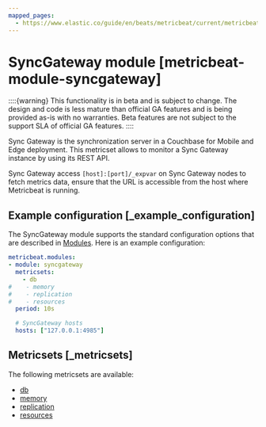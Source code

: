```yaml
---
mapped_pages:
  - https://www.elastic.co/guide/en/beats/metricbeat/current/metricbeat-module-syncgateway.html
---
```


<!-- This file is generated! See scripts/docs_collector.py -->

# SyncGateway module [metricbeat-module-syncgateway]

::::{warning}
This functionality is in beta and is subject to change. The design and code is less mature than official GA features and is being provided as-is with no warranties. Beta features are not subject to the support SLA of official GA features.
::::


Sync Gateway is the synchronization server in a Couchbase for Mobile and Edge deployment. This metricset allows to monitor a Sync Gateway instance by using its REST API.

Sync Gateway access `[host]:[port]/_expvar` on Sync Gateway nodes to fetch metrics data, ensure that the URL is accessible from the host where Metricbeat is running.


## Example configuration [_example_configuration]

The SyncGateway module supports the standard configuration options that are described in [Modules](/reference/metricbeat/configuration-metricbeat.md). Here is an example configuration:

```yaml
metricbeat.modules:
- module: syncgateway
  metricsets:
    - db
#    - memory
#    - replication
#    - resources
  period: 10s

  # SyncGateway hosts
  hosts: ["127.0.0.1:4985"]
```


## Metricsets [_metricsets]

The following metricsets are available:

* [db](/reference/metricbeat/metricbeat-metricset-syncgateway-db.md)
* [memory](/reference/metricbeat/metricbeat-metricset-syncgateway-memory.md)
* [replication](/reference/metricbeat/metricbeat-metricset-syncgateway-replication.md)
* [resources](/reference/metricbeat/metricbeat-metricset-syncgateway-resources.md)
